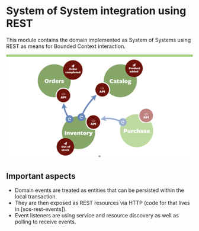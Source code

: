 # System of System integration using REST

This module contains the domain implemented as System of Systems using REST as means for Bounded Context interaction.

![Bounded Context interaction](images/sos-rest.png?raw=true "RESTful Bounded Context interaction")

## Important aspects

* Domain events are treated as entities that can be persisted within the local transaction.
* They are then exposed as REST resources via HTTP (code for that lives in [sos-rest-events]).
* Event listeners are using service and resource discovery as well as polling to receive events.
